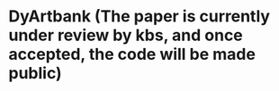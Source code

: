# DyArtbank (The paper is currently under review by kbs, and once accepted, the code will be made public)
